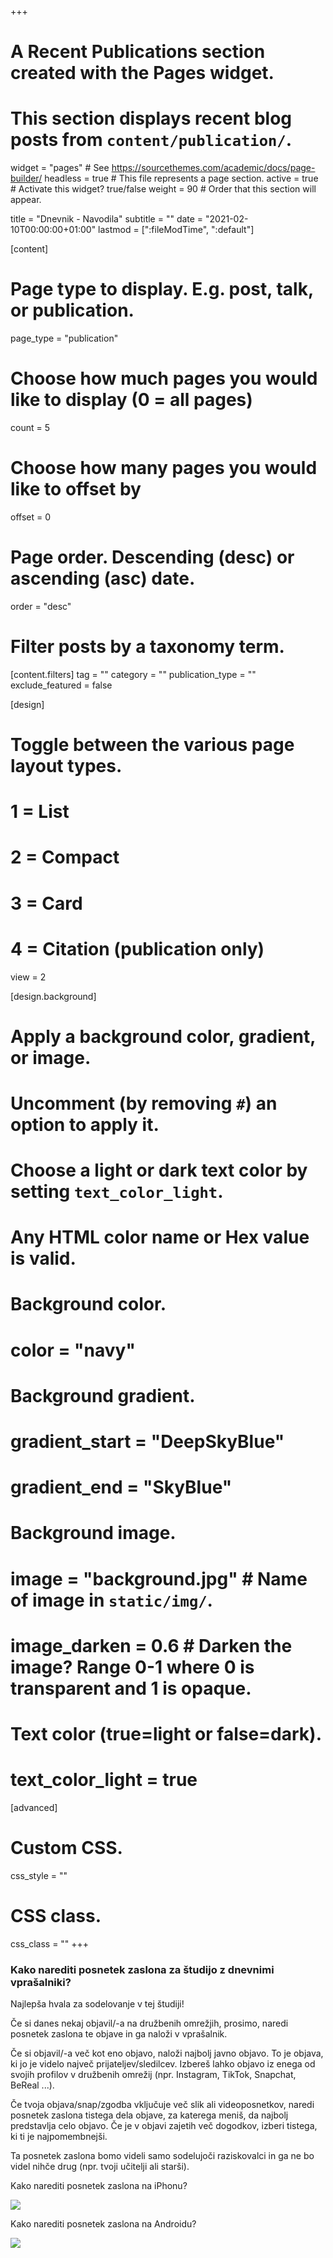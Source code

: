 +++
# A Recent Publications section created with the Pages widget.
# This section displays recent blog posts from `content/publication/`.

widget = "pages"  # See https://sourcethemes.com/academic/docs/page-builder/
headless = true  # This file represents a page section.
active = true  # Activate this widget? true/false
weight = 90  # Order that this section will appear.

title = "Dnevnik - Navodila"
subtitle = ""
date = "2021-02-10T00:00:00+01:00"
lastmod = [":fileModTime", ":default"]

[content]
  # Page type to display. E.g. post, talk, or publication.
  page_type = "publication"
  
  # Choose how much pages you would like to display (0 = all pages)
  count = 5
  
  # Choose how many pages you would like to offset by
  offset = 0

  # Page order. Descending (desc) or ascending (asc) date.
  order = "desc"

  # Filter posts by a taxonomy term.
  [content.filters]
    tag = ""
    category = ""
    publication_type = ""
    exclude_featured = false
  
[design]
  # Toggle between the various page layout types.
  #   1 = List
  #   2 = Compact
  #   3 = Card
  #   4 = Citation (publication only)
  view = 2
  
[design.background]
  # Apply a background color, gradient, or image.
  #   Uncomment (by removing `#`) an option to apply it.
  #   Choose a light or dark text color by setting `text_color_light`.
  #   Any HTML color name or Hex value is valid.
    
  # Background color.
  # color = "navy"
  
  # Background gradient.
  # gradient_start = "DeepSkyBlue"
  # gradient_end = "SkyBlue"
  
  # Background image.
  # image = "background.jpg"  # Name of image in `static/img/`.
  # image_darken = 0.6  # Darken the image? Range 0-1 where 0 is transparent and 1 is opaque.

  # Text color (true=light or false=dark).
  # text_color_light = true  
  
[advanced]
 # Custom CSS. 
 css_style = ""
 
 # CSS class.
 css_class = ""
+++

### Kako narediti posnetek zaslona za študijo z dnevnimi vprašalniki?

Najlepša hvala za sodelovanje v tej študiji!

Če si danes nekaj objavil/-a na družbenih omrežjih, prosimo, naredi posnetek zaslona te objave in ga naloži v vprašalnik.

Če si objavil/-a več kot eno objavo, naloži najbolj javno objavo. To je objava, ki jo je videlo največ prijateljev/sledilcev. Izbereš lahko objavo iz enega od svojih profilov v družbenih omrežij (npr. Instagram, TikTok, Snapchat, BeReal ...).

Če tvoja objava/snap/zgodba vključuje več slik ali videoposnetkov, naredi posnetek zaslona tistega dela objave, za katerega meniš, da najbolj predstavlja celo objavo. Če je v objavi zajetih več dogodkov, izberi tistega, ki ti je najpomembnejši.

Ta posnetek zaslona bomo videli samo sodelujoči raziskovalci in ga ne bo videl nihče drug (npr. tvoji učitelji ali starši). 

Kako narediti posnetek zaslona na iPhonu?

![](/img/diary/sl/diary25.png)

Kako narediti posnetek zaslona na Androidu?

![](/img/diary/sl/diary26.png)